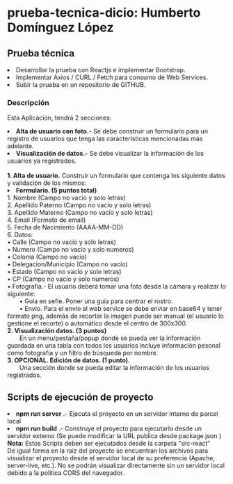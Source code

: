# prueba-tecnica-dicio: Humberto Domínguez López
<h2>Prueba técnica</h2>
<li>Desarrollar la prueba con Reactjs e implementar Bootstrap.</li>
<li>Implementar Axios / CURL / Fetch para consumo de Web Services.</li>
<li>Subir la prueba en un repositorio de GITHUB.</li>
<h3>Descripción</h3>
<p>Esta Aplicación, tendrá 2 secciones:</p>
<li> <b>Alta de usuario con foto.-</b> Se debe construir un formulario para un registro de usuarios que tenga las
características mencionadas más adelante.</li>
<li> <b>Visualización de datos.-</b> Se debe visualizar la información de los usuarios ya registrados.</li>
<br/>
<b>1. Alta de usuario.</b> Construir un formulario que contenga los siguiente datos y validación de los mismos:
<li><b> Formulario. (5 puntos total)</b></li>
1. Nombre (Campo no vacío y solo letras)
<br/>
2. Apellido Paterno (Campo no vacío y solo letras)
<br/>
3. Apellido Materno (Campo no vacío y solo letras)
<br/>
4. Email (Formato de email)
<br/>
5. Fecha de Nacimiento (AAAA-MM-DD)
<br/>
6. Datos: <br/>
• Calle (Campo no vacío y solo letras)<br/>
• Numero (Campo no vacío y solo numeros)<br/>
• Colonia (Campo no vacío)<br/>
• Delegacion/Municipio (Campo no vacío)<br/>
• Estado (Campo no vacío y solo letras)<br/>
• CP (Campo no vacío y solo numeros)<br/>
• Fotografía.- El usuario deberá tomar una foto desde la cámara y realizar lo siguiente:<br/>
&emsp;&emsp;• Guía en sefie. Poner una guia para centrar el rostro.<br/>
&emsp;&emsp;• Envío. Para el envío al web service se debe enviar en base64 y tener formato png, además de
recortar la imagen puede ser manual (el usuario lo gestione el recorte) o automático desde el
centro de 300x300.<br/>
<b>2. Visualización datos. (3 puntos)</b><br/> 
  &emsp;&emsp;En un menu/pestaña/popup donde se pueda ver la información guardada
en una tabla con todos los usuarios incluye información pesonal como fotografía y un filtro de
búsqueda por nombre.<br/>
<b>3. OPCIONAL. Edición de datos. (1 punto).</b><br/>
 &emsp;&emsp;Una sección donde se pueda editar la información de los
usuarios registrados. 
<h2>Scripts de ejecución de proyecto</h2>
<li><b>npm run server</b> .- Ejecuta el proyecto en un servidor interno de parcel local</li>
<li><b>npm run build</b> .- Construye el proyecto para ejecutarlo desde un servidor externo (Se puede modificar la URL publica desde package.json )</li>
<b>Nota:</b> Estos Scripts deben ser ejecutados desde la carpeta "src-react" <br/>
De igual forma en la raiz del proyecto se encuentran los archivos para visualizar el proyecto desde el servidor local de su preferencia (Apache, server-live, etc.). No se podrán visualizar directamente sin un servidor local debido a la política CORS del navegador.

